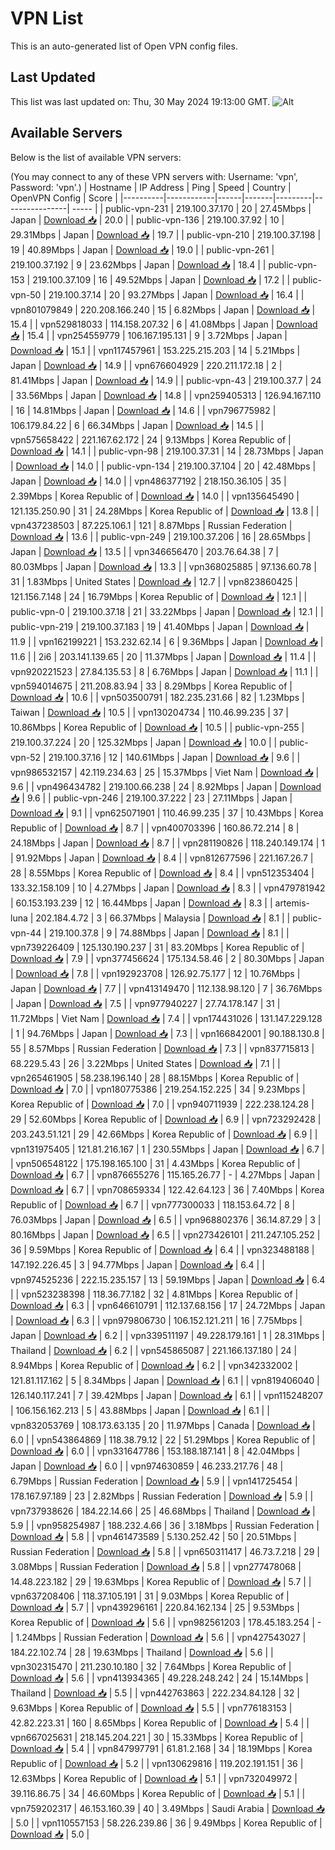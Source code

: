 # VPN List

This is an auto-generated list of Open VPN config files.

## Last Updated

This list was last updated on: Thu, 30 May 2024 19:13:00 GMT.
![Alt](https://repobeats.axiom.co/api/embed/186b98318ef1479477931607c1ad7d823f12451f.svg "Repobeats analytics image")

## Available Servers

Below is the list of available VPN servers:

(You may connect to any of these VPN servers with: Username: 'vpn', Password: 'vpn'.)
| Hostname | IP Address | Ping | Speed | Country | OpenVPN Config | Score |
|----------|------------|------|-------|---------|----------------| ----- |
| public-vpn-231 | 219.100.37.170 | 20 | 27.45Mbps | Japan | [Download 📥](./configs/server_0_JP.ovpn) | 20.0 |
| public-vpn-136 | 219.100.37.92 | 10 | 29.31Mbps | Japan | [Download 📥](./configs/server_1_JP.ovpn) | 19.7 |
| public-vpn-210 | 219.100.37.198 | 19 | 40.89Mbps | Japan | [Download 📥](./configs/server_2_JP.ovpn) | 19.0 |
| public-vpn-261 | 219.100.37.192 | 9 | 23.62Mbps | Japan | [Download 📥](./configs/server_3_JP.ovpn) | 18.4 |
| public-vpn-153 | 219.100.37.109 | 16 | 49.52Mbps | Japan | [Download 📥](./configs/server_4_JP.ovpn) | 17.2 |
| public-vpn-50 | 219.100.37.14 | 20 | 93.27Mbps | Japan | [Download 📥](./configs/server_5_JP.ovpn) | 16.4 |
| vpn801079849 | 220.208.166.240 | 15 | 6.82Mbps | Japan | [Download 📥](./configs/server_6_JP.ovpn) | 15.4 |
| vpn529818033 | 114.158.207.32 | 6 | 41.08Mbps | Japan | [Download 📥](./configs/server_7_JP.ovpn) | 15.4 |
| vpn254559779 | 106.167.195.131 | 9 | 3.72Mbps | Japan | [Download 📥](./configs/server_8_JP.ovpn) | 15.1 |
| vpn117457961 | 153.225.215.203 | 14 | 5.21Mbps | Japan | [Download 📥](./configs/server_9_JP.ovpn) | 14.9 |
| vpn676604929 | 220.211.172.18 | 2 | 81.41Mbps | Japan | [Download 📥](./configs/server_10_JP.ovpn) | 14.9 |
| public-vpn-43 | 219.100.37.7 | 24 | 33.56Mbps | Japan | [Download 📥](./configs/server_11_JP.ovpn) | 14.8 |
| vpn259405313 | 126.94.167.110 | 16 | 14.81Mbps | Japan | [Download 📥](./configs/server_12_JP.ovpn) | 14.6 |
| vpn796775982 | 106.179.84.22 | 6 | 66.34Mbps | Japan | [Download 📥](./configs/server_13_JP.ovpn) | 14.5 |
| vpn575658422 | 221.167.62.172 | 24 | 9.13Mbps | Korea Republic of | [Download 📥](./configs/server_14_KR.ovpn) | 14.1 |
| public-vpn-98 | 219.100.37.31 | 14 | 28.73Mbps | Japan | [Download 📥](./configs/server_15_JP.ovpn) | 14.0 |
| public-vpn-134 | 219.100.37.104 | 20 | 42.48Mbps | Japan | [Download 📥](./configs/server_16_JP.ovpn) | 14.0 |
| vpn486377192 | 218.150.36.105 | 35 | 2.39Mbps | Korea Republic of | [Download 📥](./configs/server_17_KR.ovpn) | 14.0 |
| vpn135645490 | 121.135.250.90 | 31 | 24.28Mbps | Korea Republic of | [Download 📥](./configs/server_18_KR.ovpn) | 13.8 |
| vpn437238503 | 87.225.106.1 | 121 | 8.87Mbps | Russian Federation | [Download 📥](./configs/server_19_RU.ovpn) | 13.6 |
| public-vpn-249 | 219.100.37.206 | 16 | 28.65Mbps | Japan | [Download 📥](./configs/server_20_JP.ovpn) | 13.5 |
| vpn346656470 | 203.76.64.38 | 7 | 80.03Mbps | Japan | [Download 📥](./configs/server_21_JP.ovpn) | 13.3 |
| vpn368025885 | 97.136.60.78 | 31 | 1.83Mbps | United States | [Download 📥](./configs/server_22_US.ovpn) | 12.7 |
| vpn823860425 | 121.156.7.148 | 24 | 16.79Mbps | Korea Republic of | [Download 📥](./configs/server_23_KR.ovpn) | 12.1 |
| public-vpn-0 | 219.100.37.18 | 21 | 33.22Mbps | Japan | [Download 📥](./configs/server_24_JP.ovpn) | 12.1 |
| public-vpn-219 | 219.100.37.183 | 19 | 41.40Mbps | Japan | [Download 📥](./configs/server_25_JP.ovpn) | 11.9 |
| vpn162199221 | 153.232.62.14 | 6 | 9.36Mbps | Japan | [Download 📥](./configs/server_26_JP.ovpn) | 11.6 |
| 2i6 | 203.141.139.65 | 20 | 11.37Mbps | Japan | [Download 📥](./configs/server_27_JP.ovpn) | 11.4 |
| vpn920221523 | 27.84.135.53 | 8 | 6.76Mbps | Japan | [Download 📥](./configs/server_28_JP.ovpn) | 11.1 |
| vpn594014675 | 211.208.83.94 | 33 | 8.29Mbps | Korea Republic of | [Download 📥](./configs/server_29_KR.ovpn) | 10.6 |
| vpn503500791 | 182.235.231.66 | 82 | 1.23Mbps | Taiwan | [Download 📥](./configs/server_30_TW.ovpn) | 10.5 |
| vpn130204734 | 110.46.99.235 | 37 | 10.86Mbps | Korea Republic of | [Download 📥](./configs/server_31_KR.ovpn) | 10.5 |
| public-vpn-255 | 219.100.37.224 | 20 | 125.32Mbps | Japan | [Download 📥](./configs/server_32_JP.ovpn) | 10.0 |
| public-vpn-52 | 219.100.37.16 | 12 | 140.61Mbps | Japan | [Download 📥](./configs/server_33_JP.ovpn) | 9.6 |
| vpn986532157 | 42.119.234.63 | 25 | 15.37Mbps | Viet Nam | [Download 📥](./configs/server_34_VN.ovpn) | 9.6 |
| vpn496434782 | 219.100.66.238 | 24 | 8.92Mbps | Japan | [Download 📥](./configs/server_35_JP.ovpn) | 9.6 |
| public-vpn-246 | 219.100.37.222 | 23 | 27.11Mbps | Japan | [Download 📥](./configs/server_36_JP.ovpn) | 9.1 |
| vpn625071901 | 110.46.99.235 | 37 | 10.43Mbps | Korea Republic of | [Download 📥](./configs/server_37_KR.ovpn) | 8.7 |
| vpn400703396 | 160.86.72.214 | 8 | 24.18Mbps | Japan | [Download 📥](./configs/server_38_JP.ovpn) | 8.7 |
| vpn281190826 | 118.240.149.174 | 1 | 91.92Mbps | Japan | [Download 📥](./configs/server_39_JP.ovpn) | 8.4 |
| vpn812677596 | 221.167.26.7 | 28 | 8.55Mbps | Korea Republic of | [Download 📥](./configs/server_40_KR.ovpn) | 8.4 |
| vpn512353404 | 133.32.158.109 | 10 | 4.27Mbps | Japan | [Download 📥](./configs/server_41_JP.ovpn) | 8.3 |
| vpn479781942 | 60.153.193.239 | 12 | 16.44Mbps | Japan | [Download 📥](./configs/server_42_JP.ovpn) | 8.3 |
| artemis-luna | 202.184.4.72 | 3 | 66.37Mbps | Malaysia | [Download 📥](./configs/server_43_MY.ovpn) | 8.1 |
| public-vpn-44 | 219.100.37.8 | 9 | 74.88Mbps | Japan | [Download 📥](./configs/server_44_JP.ovpn) | 8.1 |
| vpn739226409 | 125.130.190.237 | 31 | 83.20Mbps | Korea Republic of | [Download 📥](./configs/server_45_KR.ovpn) | 7.9 |
| vpn377456624 | 175.134.58.46 | 2 | 80.30Mbps | Japan | [Download 📥](./configs/server_46_JP.ovpn) | 7.8 |
| vpn192923708 | 126.92.75.177 | 12 | 10.76Mbps | Japan | [Download 📥](./configs/server_47_JP.ovpn) | 7.7 |
| vpn413149470 | 112.138.98.120 | 7 | 36.76Mbps | Japan | [Download 📥](./configs/server_48_JP.ovpn) | 7.5 |
| vpn977940227 | 27.74.178.147 | 31 | 11.72Mbps | Viet Nam | [Download 📥](./configs/server_49_VN.ovpn) | 7.4 |
| vpn174431026 | 131.147.229.128 | 1 | 94.76Mbps | Japan | [Download 📥](./configs/server_50_JP.ovpn) | 7.3 |
| vpn166842001 | 90.188.130.8 | 55 | 8.57Mbps | Russian Federation | [Download 📥](./configs/server_51_RU.ovpn) | 7.3 |
| vpn837715813 | 68.229.5.43 | 26 | 3.22Mbps | United States | [Download 📥](./configs/server_52_US.ovpn) | 7.1 |
| vpn265461905 | 58.238.196.140 | 28 | 88.15Mbps | Korea Republic of | [Download 📥](./configs/server_53_KR.ovpn) | 7.0 |
| vpn180775386 | 219.254.152.225 | 34 | 9.23Mbps | Korea Republic of | [Download 📥](./configs/server_54_KR.ovpn) | 7.0 |
| vpn940711939 | 222.238.124.28 | 29 | 52.60Mbps | Korea Republic of | [Download 📥](./configs/server_55_KR.ovpn) | 6.9 |
| vpn723292428 | 203.243.51.121 | 29 | 42.66Mbps | Korea Republic of | [Download 📥](./configs/server_56_KR.ovpn) | 6.9 |
| vpn131975405 | 121.81.216.167 | 1 | 230.55Mbps | Japan | [Download 📥](./configs/server_57_JP.ovpn) | 6.7 |
| vpn506548122 | 175.198.165.100 | 31 | 4.43Mbps | Korea Republic of | [Download 📥](./configs/server_58_KR.ovpn) | 6.7 |
| vpn876655276 | 115.165.26.77 | - | 4.27Mbps | Japan | [Download 📥](./configs/server_59_JP.ovpn) | 6.7 |
| vpn708659334 | 122.42.64.123 | 36 | 7.40Mbps | Korea Republic of | [Download 📥](./configs/server_60_KR.ovpn) | 6.7 |
| vpn777300033 | 118.153.64.72 | 8 | 76.03Mbps | Japan | [Download 📥](./configs/server_61_JP.ovpn) | 6.5 |
| vpn968802376 | 36.14.87.29 | 3 | 80.16Mbps | Japan | [Download 📥](./configs/server_62_JP.ovpn) | 6.5 |
| vpn273426101 | 211.247.105.252 | 36 | 9.59Mbps | Korea Republic of | [Download 📥](./configs/server_63_KR.ovpn) | 6.4 |
| vpn323488188 | 147.192.226.45 | 3 | 94.77Mbps | Japan | [Download 📥](./configs/server_64_JP.ovpn) | 6.4 |
| vpn974525236 | 222.15.235.157 | 13 | 59.19Mbps | Japan | [Download 📥](./configs/server_65_JP.ovpn) | 6.4 |
| vpn523238398 | 118.36.77.182 | 32 | 4.81Mbps | Korea Republic of | [Download 📥](./configs/server_66_KR.ovpn) | 6.3 |
| vpn646610791 | 112.137.68.156 | 17 | 24.72Mbps | Japan | [Download 📥](./configs/server_67_JP.ovpn) | 6.3 |
| vpn979806730 | 106.152.121.211 | 16 | 7.75Mbps | Japan | [Download 📥](./configs/server_68_JP.ovpn) | 6.2 |
| vpn339511197 | 49.228.179.161 | 1 | 28.31Mbps | Thailand | [Download 📥](./configs/server_69_TH.ovpn) | 6.2 |
| vpn545865087 | 221.166.137.180 | 24 | 8.94Mbps | Korea Republic of | [Download 📥](./configs/server_70_KR.ovpn) | 6.2 |
| vpn342332002 | 121.81.117.162 | 5 | 8.34Mbps | Japan | [Download 📥](./configs/server_71_JP.ovpn) | 6.1 |
| vpn819406040 | 126.140.117.241 | 7 | 39.42Mbps | Japan | [Download 📥](./configs/server_72_JP.ovpn) | 6.1 |
| vpn115248207 | 106.156.162.213 | 5 | 43.88Mbps | Japan | [Download 📥](./configs/server_73_JP.ovpn) | 6.1 |
| vpn832053769 | 108.173.63.135 | 20 | 11.97Mbps | Canada | [Download 📥](./configs/server_74_CA.ovpn) | 6.0 |
| vpn543864869 | 118.38.79.12 | 22 | 51.29Mbps | Korea Republic of | [Download 📥](./configs/server_75_KR.ovpn) | 6.0 |
| vpn331647786 | 153.188.187.141 | 8 | 42.04Mbps | Japan | [Download 📥](./configs/server_76_JP.ovpn) | 6.0 |
| vpn974630859 | 46.233.217.76 | 48 | 6.79Mbps | Russian Federation | [Download 📥](./configs/server_77_RU.ovpn) | 5.9 |
| vpn141725454 | 178.167.97.189 | 23 | 2.82Mbps | Russian Federation | [Download 📥](./configs/server_78_RU.ovpn) | 5.9 |
| vpn737938626 | 184.22.14.66 | 25 | 46.68Mbps | Thailand | [Download 📥](./configs/server_79_TH.ovpn) | 5.9 |
| vpn958254987 | 188.232.4.66 | 36 | 3.18Mbps | Russian Federation | [Download 📥](./configs/server_80_RU.ovpn) | 5.8 |
| vpn461473589 | 5.130.252.42 | 50 | 20.51Mbps | Russian Federation | [Download 📥](./configs/server_81_RU.ovpn) | 5.8 |
| vpn650311417 | 46.73.7.218 | 29 | 3.08Mbps | Russian Federation | [Download 📥](./configs/server_82_RU.ovpn) | 5.8 |
| vpn277478068 | 14.48.223.182 | 29 | 19.63Mbps | Korea Republic of | [Download 📥](./configs/server_83_KR.ovpn) | 5.7 |
| vpn637208406 | 118.37.105.191 | 31 | 9.03Mbps | Korea Republic of | [Download 📥](./configs/server_84_KR.ovpn) | 5.7 |
| vpn439296161 | 220.84.162.134 | 25 | 9.53Mbps | Korea Republic of | [Download 📥](./configs/server_85_KR.ovpn) | 5.6 |
| vpn982561203 | 178.45.183.254 | - | 1.24Mbps | Russian Federation | [Download 📥](./configs/server_86_RU.ovpn) | 5.6 |
| vpn427543027 | 184.22.102.74 | 28 | 19.63Mbps | Thailand | [Download 📥](./configs/server_87_TH.ovpn) | 5.6 |
| vpn302315470 | 211.230.10.180 | 32 | 7.64Mbps | Korea Republic of | [Download 📥](./configs/server_88_KR.ovpn) | 5.6 |
| vpn413934365 | 49.228.248.242 | 24 | 15.14Mbps | Thailand | [Download 📥](./configs/server_89_TH.ovpn) | 5.5 |
| vpn442763863 | 222.234.84.128 | 32 | 9.63Mbps | Korea Republic of | [Download 📥](./configs/server_90_KR.ovpn) | 5.5 |
| vpn776183153 | 42.82.223.31 | 160 | 8.65Mbps | Korea Republic of | [Download 📥](./configs/server_91_KR.ovpn) | 5.4 |
| vpn667025631 | 218.145.204.221 | 30 | 15.33Mbps | Korea Republic of | [Download 📥](./configs/server_92_KR.ovpn) | 5.4 |
| vpn847997791 | 61.81.2.168 | 34 | 18.19Mbps | Korea Republic of | [Download 📥](./configs/server_93_KR.ovpn) | 5.2 |
| vpn130629816 | 119.202.191.151 | 36 | 12.63Mbps | Korea Republic of | [Download 📥](./configs/server_94_KR.ovpn) | 5.1 |
| vpn732049972 | 39.116.86.75 | 34 | 46.60Mbps | Korea Republic of | [Download 📥](./configs/server_95_KR.ovpn) | 5.1 |
| vpn759202317 | 46.153.160.39 | 40 | 3.49Mbps | Saudi Arabia | [Download 📥](./configs/server_96_SA.ovpn) | 5.0 |
| vpn110557153 | 58.226.239.86 | 36 | 9.49Mbps | Korea Republic of | [Download 📥](./configs/server_97_KR.ovpn) | 5.0 |
